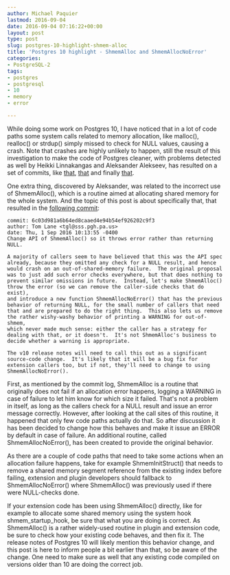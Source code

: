 ```yaml
---
author: Michael Paquier
lastmod: 2016-09-04
date: 2016-09-04 07:16:22+00:00
layout: post
type: post
slug: postgres-10-highlight-shmem-alloc
title: 'Postgres 10 highlight - ShmemAlloc and ShmemAllocNoError'
categories:
- PostgreSQL-2
tags:
- postgres
- postgresql
- 10
- memory
- error

---
```


While doing some work on Postgres 10, I have noticed that in a lot of code
paths some system calls related to memory allocation, like malloc(), realloc()
or strdup() simply missed to check for NULL values, causing a crash. Note that
crashes are highly unlikely to happen, still the result of this investigation
to make the code of Postgres cleaner, with problems detected as well by Heikki
Linnakangas and Aleksander Alekseev, has resulted on a set of commits, like
[that](http://git.postgresql.org/pg/commitdiff/d062245b5bd591edf6f78bab8d6b8bb3ff69c7a6),
[that](http://git.postgresql.org/pg/commitdiff/6f7c0ea32f808a7dad3ec07db7e5fdf6514d2af0)
and finally
[that](http://git.postgresql.org/pg/commitdiff/052cc223d5ce1b727f62afff75797c88d82f880b).

One extra thing, discovered by Aleksander, was related to the incorrect use of
ShmemAlloc(), which is a routine aimed at allocating shared memory for the
whole system. And the topic of this post is about specifically that, that
resulted in the
[following commit](http://git.postgresql.org/pg/commitdiff/6c03d981a6b64ed8caaed4e94b54ef926202c9f3):

    commit: 6c03d981a6b64ed8caaed4e94b54ef926202c9f3
    author: Tom Lane <tgl@sss.pgh.pa.us>
    date: Thu, 1 Sep 2016 10:13:55 -0400
    Change API of ShmemAlloc() so it throws error rather than returning NULL.

    A majority of callers seem to have believed that this was the API spec
    already, because they omitted any check for a NULL result, and hence
    would crash on an out-of-shared-memory failure.  The original proposal
    was to just add such error checks everywhere, but that does nothing to
    prevent similar omissions in future.  Instead, let's make ShmemAlloc()
    throw the error (so we can remove the caller-side checks that do exist),
    and introduce a new function ShmemAllocNoError() that has the previous
    behavior of returning NULL, for the small number of callers that need
    that and are prepared to do the right thing.  This also lets us remove
    the rather wishy-washy behavior of printing a WARNING for out-of-shmem,
    which never made much sense: either the caller has a strategy for
    dealing with that, or it doesn't.  It's not ShmemAlloc's business to
    decide whether a warning is appropriate.

    The v10 release notes will need to call this out as a significant
    source-code change.  It's likely that it will be a bug fix for
    extension callers too, but if not, they'll need to change to using
    ShmemAllocNoError().

First, as mentioned by the commit log, ShmemAlloc is a routine that originally
does not fail if an allocation error happens, logging a WARNING in case of
failure to let him know for which size it failed. That's not a problem in
itself, as long as the callers check for a NULL result and issue an error
message correctly. However, after looking at the call sites of this routine,
it happened that only few code paths actually do that. So after discussion
it has been decided to change how this behaves and make it issue an ERROR
by default in case of failure. An additional routine, called
ShmemAllocNoError(), has been created to provide the original behavior.

As there are a couple of code paths that need to take some actions when
an allocation failure happens, take for example ShmemInitStruct() that
needs to remove a shared memory segment reference from the existing index
before failing, extension and plugin developers should fallback to
ShmemAllocNoError() where ShmemAlloc() was previously used if there were
NULL-checks done.

If your extension code has been using ShmemAlloc() directly, like for example
to allocate some shared memory using the system hook shmem\_startup\_hook, be
sure that what you are doing is correct. As ShmemAlloc() is a rather
widely-used routine in plugin and extension code, be sure to check how your
existing code behaves, and then fix it. The release notes of Postgres 10 will
likely mention this behavior change, and this post is here to inform people a
bit earlier than that, so be aware of the change. One need to make sure as
well that any existing code compiled on versions older than 10 are doing the
correct job.
